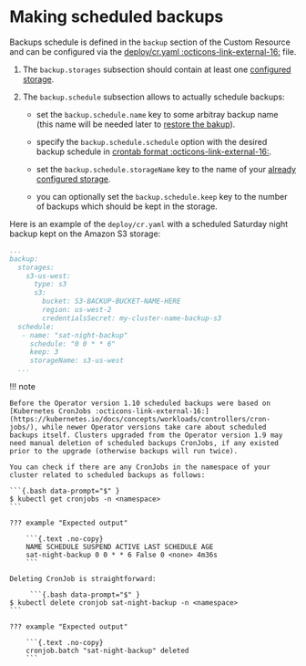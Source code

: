 # Making scheduled backups

Backups schedule is defined in the `backup` section of the Custom
Resource and can be configured via the [deploy/cr.yaml :octicons-link-external-16:](https://github.com/percona/percona-xtradb-cluster-operator/blob/main/deploy/cr.yaml)
file.

1. The `backup.storages` subsection should contain at least one [configured storage](backups-storage.md).

2. The `backup.schedule` subsection allows to actually schedule backups:

    * set the `backup.schedule.name` key to some arbitray backup name (this name
        will be needed later to [restore the bakup](backups-restore.md)).

    * specify the `backup.schedule.schedule` option with the desired backup
        schedule in [crontab format :octicons-link-external-16:](https://en.wikipedia.org/wiki/Cron).

    * set the `backup.schedule.storageName` key to the name of your [already configured storage](backups-storage.md).

    * you can optionally set the `backup.schedule.keep` key to the number of
       backups which should be kept in the storage.

Here is an example of the `deploy/cr.yaml` with a scheduled Saturday night
backup kept on the Amazon S3 storage:

```yaml
...
backup:
  storages:
    s3-us-west:
      type: s3
      s3:
        bucket: S3-BACKUP-BUCKET-NAME-HERE
        region: us-west-2
        credentialsSecret: my-cluster-name-backup-s3
  schedule:
   - name: "sat-night-backup"
     schedule: "0 0 * * 6"
     keep: 3
     storageName: s3-us-west
  ...
```

!!! note

    Before the Operator version 1.10 scheduled backups were based on [Kubernetes CronJobs :octicons-link-external-16:](https://kubernetes.io/docs/concepts/workloads/controllers/cron-jobs/), while newer Operator versions take care about scheduled backups itself. Clusters upgraded from the Operator version 1.9 may need manual deletion of scheduled backups CronJobs, if any existed prior to the upgrade (otherwise backups will run twice).

    You can check if there are any CronJobs in the namespace of your cluster related to scheduled backups as follows:

    ```{.bash data-prompt="$" }
    $ kubectl get cronjobs -n <namespace>
    ```

    ??? example "Expected output"

        ```{.text .no-copy}
        NAME SCHEDULE SUSPEND ACTIVE LAST SCHEDULE AGE
        sat-night-backup 0 0 * * 6 False 0 <none> 4m36s
        ```

    Deleting CronJob is straightforward:
    
         ```{.bash data-prompt="$" }
    $ kubectl delete cronjob sat-night-backup -n <namespace>
    ```

    ??? example "Expected output"

        ```{.text .no-copy}
        cronjob.batch "sat-night-backup" deleted
        ```
